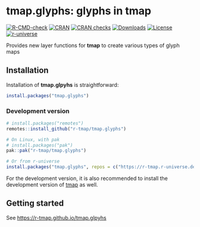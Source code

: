 
# tmap.glyphs: glyphs in tmap

<!-- badges: start -->

[![R-CMD-check](https://github.com/r-tmap/tmap.glyphs/actions/workflows/R-CMD-check.yaml/badge.svg)](https://github.com/r-tmap/tmap/actions/workflows/R-CMD-check.yaml)
[![CRAN](https://www.r-pkg.org/badges/version/tmap.glyphs)](https://cran.r-project.org/package=tmap.glyphs)
[![CRAN
checks](https://cranchecks.info/badges/worst/tmap.glyphs)](https://cran.r-project.org/web/checks/check_results_tmap.glyphs.html)
[![Downloads](https://cranlogs.r-pkg.org/badges/tmap.glyphs?color=brightgreen)](https://www.r-pkg.org:443/pkg/tmap.glyphs)
[![License](https://img.shields.io/badge/License-GPL%20v3-brightgreen.svg?style=flat)](https://www.gnu.org/licenses/gpl-3.0.html)
[![r-universe](https://r-tmap.r-universe.dev/badges/tmap.glyphs)](https://r-tmap.r-universe.dev/tmap.glyphs)
<!-- badges: end -->

Provides new layer functions for **tmap** to create various types of
glyph maps

## Installation

Installation of **tmap.glpyhs** is straightforward:

``` r
install.packages("tmap.glyphs")
```

### Development version

``` r
# install.packages("remotes")
remotes::install_github("r-tmap/tmap.glyphs")

# On Linux, with pak
# install.packages("pak")
pak::pak("r-tmap/tmap.glyphs")

# Or from r-universe
install.packages("tmap.glyphs", repos = c("https://r-tmap.r-universe.dev", "https://cloud.r-project.org"))
```

For the development version, it is also recommended to install the
development version of [tmap](https://r-tmap.github.io/tmap/) as well.

## Getting started

See <https://r-tmap.github.io/tmap.glpyhs>
